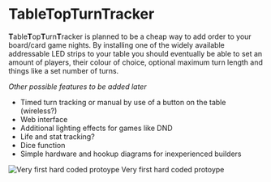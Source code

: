 # TableTopTurnTracker 

**T**able**T**op**T**urn**T**racker is planned to be a cheap way to add order to your board/card game nights. By installing one of the widely available addressable LED strips to your table you should eventually be able to set an amount of players, their colour of choice, optional maximum turn length and things like a set number of turns.

_Other possible features to be added later_
* Timed turn tracking or manual by use of a button on the table (wireless?)
* Web interface
* Additional lighting effects for games like DND
* Life and stat tracking?
* Dice function
* Simple hardware and hookup diagrams for inexperienced builders


![Very first hard coded protoype](https://j.gifs.com/ZVqq0R.gif)
Very first hard coded protoype